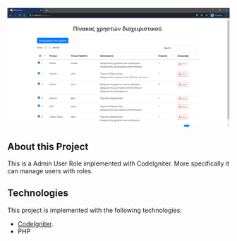 ![alt text](https://github.com/zisispa/admin-user-role/blob/master/userform.PNG?raw=true)

## About this Project

This is a Admin User Role implemented with CodeIgniter. More specifically it can manage users with roles.

## Technologies

This project is implemented with the following technologies:

- [CodeIgniter](https://codeigniter.com/).
- PHP
